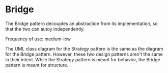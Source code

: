 # Bridge

The Bridge pattern decouples an abstraction from its implementation,
so that the two can autoy independently.

Frequency of use: medium-low

The UML class diagram for the Strategy pattern is the same as the diagram for the Bridge pattern.
However, these two design patterns aren't the same in their intent.
While the Strategy pattern is meant for behavior, the Bridge pattern is meant for structure.